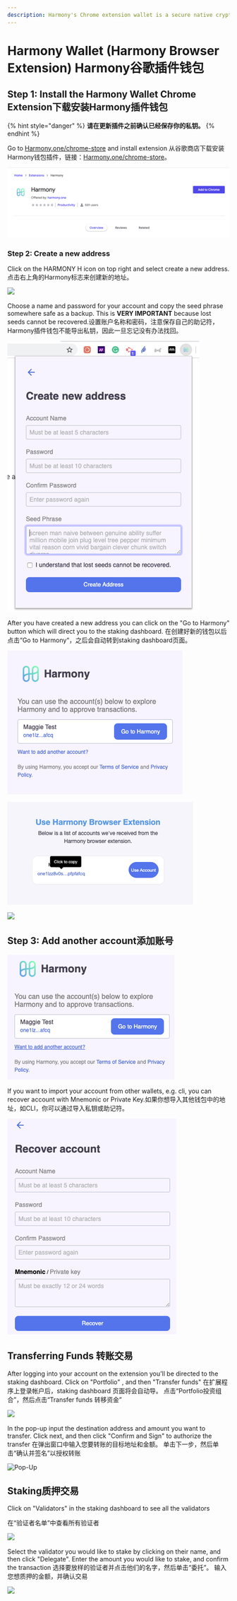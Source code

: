 ```yaml
---
description: Harmony's Chrome extension wallet is a secure native crypto wallet
---
```


# Harmony Wallet \(Harmony Browser Extension\) Harmony谷歌插件钱包

## **Step 1: Install the Harmony Wallet Chrome Extension下载安装Harmony插件钱包**

{% hint style="danger" %}
**请在更新插件之前确认已经保存你的私钥。**
{% endhint %}

Go to [Harmony.one/chrome-store](https://chrome.google.com/webstore/detail/harmony/bjaeebonnimhcakeckbnemejhdpngdmd) and install extension 从谷歌商店下载安装Harmony钱包插件，链接：[Harmony.one/chrome-store](https://chrome.google.com/webstore/detail/harmony/bjaeebonnimhcakeckbnemejhdpngdmd)。

![](../.gitbook/assets/image%20%2827%29.png)

### **Step 2: Create a new address**

Click on the HARMONY H icon on top right and select create a new address.点击右上角的Harmony标志来创建新的地址。

![](https://aws1.discourse-cdn.com/standard11/uploads/harmony1/original/1X/cbca5f6293da91cea68fd91d2cd90c805628f1ac.png)

Choose a name and password for your account and copy the seed phrase somewhere safe as a backup. This is **VERY IMPORTANT** because lost seeds cannot be recovered.设置账户名称和密码，注意保存自己的助记符，Harmony插件钱包不能导出私钥，因此一旦忘记没有办法找回。

![](../.gitbook/assets/image%20%2837%29.png)

After you have created a new address you can click on the "Go to Harmony" button which will direct you to the staking dashboard. 在创建好新的钱包以后点击“Go to Harmony“，之后会自动转到staking dashboard页面。

![](../.gitbook/assets/image%20%284%29.png)

![](../.gitbook/assets/image%20%2810%29.png)

![](../.gitbook/assets/screen-shot-2020-05-11-at-4.22.24-pm.png)

## **Step 3: Add another account添加账号**

![](../.gitbook/assets/image%20%286%29.png)

If you want to import your account from other wallets, e.g. cli, you can recover account with Mnemonic or Private Key.如果你想导入其他钱包中的地址，如CLI，你可以通过导入私钥或助记符。

![](../.gitbook/assets/image%20%2835%29.png)

## Transferring Funds 转账交易

After logging into your account on the extension you'll be directed to the staking dashboard.  Click on "Portfolio" , and then "Transfer funds" 在扩展程序上登录帐户后，staking dashboard 页面将会自动导。 点击“Portfolio投资组合”，然后点击“Transfer funds 转移资金”

![](../.gitbook/assets/screen-shot-2020-05-11-at-4.28.52-pm.png)

In the pop-up input the destination address and amount you want to transfer. Click next, and then click "Confirm and Sign" to authorize the transfer 在弹出窗口中输入您要转账的目标地址和金额。 单击下一步，然后单击“确认并签名”以授权转账

![Pop-Up ](../.gitbook/assets/screen-shot-2020-05-11-at-4.36.45-pm.png)

## Staking质押交易 

Click on "Validators" in the staking dashboard to see all the validators 

在“验证者名单”中查看所有验证者

![](../.gitbook/assets/screen-shot-2020-05-11-at-4.41.22-pm.png)

Select the validator you would like to stake by clicking on their name, and then click "Delegate". Enter the amount you would like to stake, and confirm the transaction  选择要放样的验证者并点击他们的名字，然后单击“委托”。 输入您想质押的金额，并确认交易

![](../.gitbook/assets/screen-shot-2020-05-11-at-4.45.27-pm.png)

